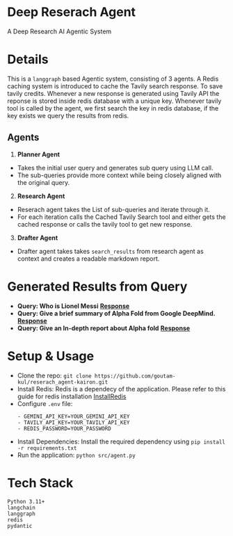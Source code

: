 # Deep Reserach Agent
A Deep Research AI Agentic System

# Details 
This is a `langgraph` based Agentic system, consisting of 3 agents. A Redis caching system is introduced to cache the Tavily search response. To save tavily credits. Whenever a new response is generated using Tavily API the reponse is stored inside redis database with a unique key. Whenever tavily tool is called by the agent, we first search the key in redis database, if the key exists we query the results from redis. 

## Agents 
1. **Planner Agent** 
- Takes the initial user query and generates sub query using LLM call. 
- The sub-queries provide more context while being closely aligned with the original query.

2. **Research Agent**
- Reserach agent takes the List of sub-queries and iterate through it.
- For each iteration calls the Cached Tavily Search tool and either gets the cached response or calls the tavily tool to get new response.

3. **Drafter Agent** 
- Drafter agent takes takes `search_results` from research agent as context and creates a readable markdown report.

# Generated Results from Query
- **Query: Who is Lionel Messi**
**[Response](https://github.com/goutam-kul/reserach_agent-kairon/blob/main/messi_sample_report.md)**
- **Query: Give a brief summary of Alpha Fold from Google DeepMind.**
**[Response](https://github.com/goutam-kul/reserach_agent-kairon/blo/main/alphafold_sample_report.md)**
- **Query: Give an In-depth report about Alpha fold**
**[Response](https://github.com/goutam-kul/reserach_agent-kairon/blob/main/In-depth_alphafold_sample.md)**

# Setup & Usage
- Clone the repo: `git clone https://github.com/goutam-kul/reserach_agent-kairon.git`
- Install Redis: Redis is a dependecy of the application. Please refer to this guide for redis installation [InstallRedis](https://redis.io/docs/latest/operate/oss_and_stack/install/archive/install-redis/)
- Configure `.env` file:
  ```
  - GEMINI_API_KEY=YOUR_GEMINI_API_KEY
  - TAVILY_API_KEY=YOUR_TAVILY_API_KEY
  - REDIS_PASSWORD=YOUR_PASSWORD
  ```
- Install Dependencies: Install the required dependency using `pip install -r requirements.txt`
- Run the application: `python src/agent.py`


# Tech Stack 
```
Python 3.11+
langchain
langgraph
redis
pydantic
```

